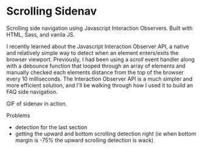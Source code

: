 # Scrolling Sidenav

Scrolling side navigation using Javascript Interaction Observers. Built with HTML, Sass, and vanila JS.

I recently learned about the Javascript Interaction Observer API, a native and relatively simple way to detect when an element enters/exits the browser viewport. Previously, I had been using a _scroll_ event handler along with a debounce function that looped through an array of elements and manually checked each elements distance from the top of the browser every 10 milliseconds. The Interaction Observer API is a much simpler and more efficient solution, and I'll be walking through how I used it to build an FAQ side navigation.

GIF of sidenav in action.

Problems
- detection for the last section
- getting the upward and bottom scrolling detection right (ie when bottom margin is -75% the upward scrolling detection is wack)



